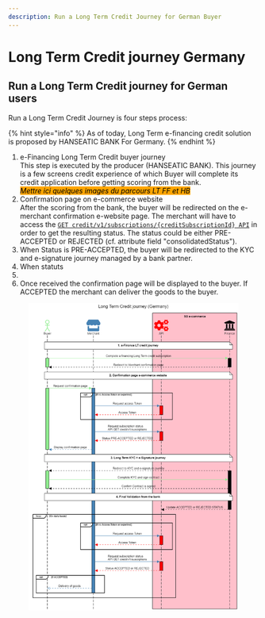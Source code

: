 ```yaml
---
description: Run a Long Term Credit Journey for German Buyer
---
```


# Long Term Credit journey Germany

## Run a Long Term Credit journey for German users

Run a Long Term Credit Journey is four steps process:

{% hint style="info" %}
As of today, Long Term e-financing credit solution is proposed by HANSEATIC BANK For Germany.
{% endhint %}

1. e-Financing Long Term Credit buyer journey\
   This step is executed by the producer (HANSEATIC BANK). This journey is a few screens credit experience of which Buyer will complete its credit application before getting scoring from the bank.\
   _<mark style="background-color:orange;">Mettre ici quelques images du parcours LT FF et HB</mark>_&#x20;
2. Confirmation page on e-commerce website\
   After the scoring from the bank, the buyer will be redirected on the e-merchant confirmation e-website page. The merchant will have to access the [`GET credit/v1/subscriptions/{creditSubscriptionId} API`](../../api-reference/credit-api.md#credit-v1-subscriptions-creditsubscriptionid) in order to get the resulting status. The status could be either PRE-ACCEPTED or REJECTED (cf. attribute field "consolidatedStatus").&#x20;
3. When Status is PRE-ACCEPTED, the buyer will be redirected to the KYC and e-signature journey managed by a bank partner.&#x20;
4. When statuts
5.
6. Once received the confirmation page will be displayed to the buyer. If ACCEPTED the merchant can deliver the goods to the buyer.

<figure><img src="../../.gitbook/assets/Long Term Credit journey  (1).png" alt=""><figcaption></figcaption></figure>
